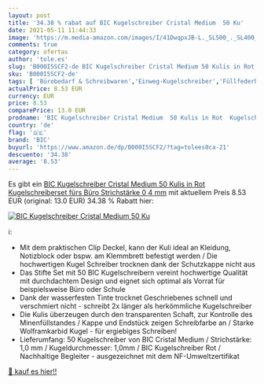 ```yaml
---
layout: post
title: '34.38 % rabat auf BIC Kugelschreiber Cristal Medium  50 Ku'
date: 2021-05-11 11:44:33
image: 'https://m.media-amazon.com/images/I/41DwqpxJB-L._SL500_._SL400_.jpg'
comments: true
category: ofertas
author: 'tole.es'
slug: 'B000I5SCF2-de BIC Kugelschreiber Cristal Medium 50 Kulis in Rot...'
sku: 'B000I5SCF2-de'
tags: [ 'Bürobedarf & Schreibwaren','Einweg-Kugelschreiber','Füllfederhalter & Kugelschreiber','Schreibwaren','bic', ]
actualPrice: 8.53 EUR
currency: EUR
price: 8.53
comparePrice: 13.0 EUR
prodname: 'BIC Kugelschreiber Cristal Medium  50 Kulis in Rot  Kugelschreiberset fürs Büro  Strichstärke 0 4 mm'
country: 'de'
flag: '🇩🇪'
brand: 'BIC'
buyurl: 'https://www.amazon.de/dp/B000I5SCF2/?tag=tolees0ca-21'
descuento: '34.38'
average: '8.53'
---
```


Es gibt ein [BIC Kugelschreiber Cristal Medium  50 Kulis in Rot  Kugelschreiberset fürs Büro  Strichstärke 0 4 mm](https://www.amazon.de/dp/B000I5SCF2/?tag=tolees0ca-21) mit aktuellem Preis 8.53 EUR (original: 13.0 EUR) 34.38 % Rabatt hier:

[![BIC Kugelschreiber Cristal Medium  50 Ku](https://m.media-amazon.com/images/I/41DwqpxJB-L._SL500_._SL400_.jpg)](https://www.amazon.de/dp/B000I5SCF2/?tag=tolees0ca-21)

ℹ️:

- Mit dem praktischen Clip Deckel, kann der Kuli ideal an Kleidung, Notizblock oder bspw. am Klemmbrett befestigt werden / Die hochwertigen Kugel Schreiber trocknen dank der Schutzkappe nicht aus
- Das Stifte Set mit 50 BIC Kugelschreibern vereint hochwertige Qualität mit durchdachtem Design und eignet sich optimal als Vorrat für beispielsweise Büro oder Schule
- Dank der wasserfesten Tinte trocknet Geschriebenes schnell und verschmiert nicht - schreibt 2x länger als herkömmliche Kugelschreiber
- Die Kulis überzeugen durch den transparenten Schaft, zur Kontrolle des Minenfüllstandes / Kappe und Endstück zeigen Schreibfarbe an / Starke Wolframkarbid Kugel - für ergiebiges Schreiben!
- Lieferumfang: 50 Kugelschreiber von BIC Cristal Medium / Strichstärke: 1,0 mm / Kugeldurchmesser: 1,0mm / BIC Kugelschreiber Rot / Nachhaltige Begleiter - ausgezeichnet mit dem NF-Umweltzertifikat

[🛒 kauf es hier!!](https://www.amazon.de/dp/B000I5SCF2/?tag=tolees0ca-21)
